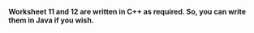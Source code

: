 **Worksheet 11 and 12 are written in C++ as required. So, you can write them in Java if you wish.**
